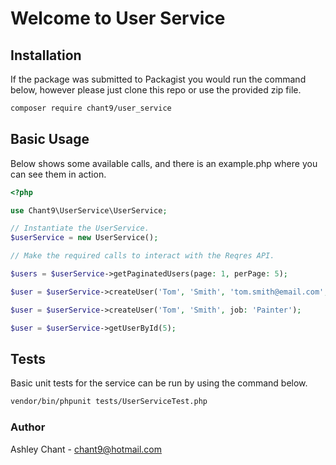 # Welcome to User Service

## Installation

If the package was submitted to Packagist you would run the command below, however please just clone this repo or use the provided zip file.

```bash
composer require chant9/user_service
```

## Basic Usage

Below shows some available calls, and there is an example.php where you can see them in action.

```php
<?php

use Chant9\UserService\UserService;

// Instantiate the UserService.
$userService = new UserService();

// Make the required calls to interact with the Reqres API.

$users = $userService->getPaginatedUsers(page: 1, perPage: 5);

$user = $userService->createUser('Tom', 'Smith', 'tom.smith@email.com', 'Painter');

$user = $userService->createUser('Tom', 'Smith', job: 'Painter');

$user = $userService->getUserById(5);

```

## Tests

Basic unit tests for the service can be run by using the command below.

```bash
vendor/bin/phpunit tests/UserServiceTest.php
```

### Author

Ashley Chant - <chant9@hotmail.com>